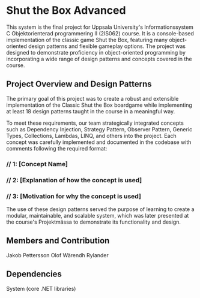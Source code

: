 # Shut the Box Advanced
This system is the final project for Uppsala University's Informationssystem C Objektorienterad programmering II (2IS062) course. It is a console-based implementation of the classic game Shut the Box, featuring many  object-oriented design patterns and flexible gameplay options. The project was designed to demonstrate proficiency in object-oriented programming by incorporating a wide range of design patterns and concepts covered in the course.

## Project Overview and Design Patterns
The primary goal of this project was to create a robust and extensible implementation of the Classic Shut the Box boardgame while implementing at least 18 design patterns taught in the course in a meaningful way.

To meet these requirements, our team strategically integrated concepts such as Dependency Injection, Strategy Pattern, Observer Pattern, Generic Types, Collections, Lambdas, LINQ, and others into the project. Each concept was carefully implemented and documented in the codebase with comments following the required format:

### // 1: [Concept Name]
### // 2: [Explanation of how the concept is used]
### // 3: [Motivation for why the concept is used]

The use of these design patterns served the purpose of learning to create a modular, maintainable, and scalable system, which was later presented at the course's Projektmässa to demonstrate its functionality and design.

## Members and Contribution
Jakob Pettersson
Olof Wärendh Rylander

## Dependencies
System (core .NET libraries)
